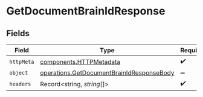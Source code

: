 # GetDocumentBrainIdResponse


## Fields

| Field                                                                                                  | Type                                                                                                   | Required                                                                                               | Description                                                                                            |
| ------------------------------------------------------------------------------------------------------ | ------------------------------------------------------------------------------------------------------ | ------------------------------------------------------------------------------------------------------ | ------------------------------------------------------------------------------------------------------ |
| `httpMeta`                                                                                             | [components.HTTPMetadata](../../models/components/httpmetadata.md)                                     | :heavy_check_mark:                                                                                     | N/A                                                                                                    |
| `object`                                                                                               | [operations.GetDocumentBrainIdResponseBody](../../models/operations/getdocumentbrainidresponsebody.md) | :heavy_minus_sign:                                                                                     | OK                                                                                                     |
| `headers`                                                                                              | Record<string, *string*[]>                                                                             | :heavy_check_mark:                                                                                     | N/A                                                                                                    |